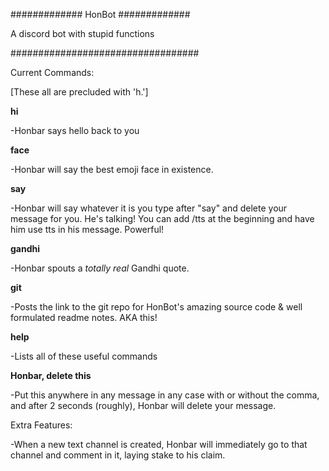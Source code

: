 ############# HonBot #############

A discord bot with stupid functions

##################################

Current Commands:

[These all are precluded with 'h.']

<b>hi</b>

  -Honbar says hello back to you

<b>face</b>

  -Honbar will say the best emoji face in existence.

<b>say</b>

  -Honbar will say whatever it is you type after "say" and delete your message for you. He's talking! You can add /tts at the beginning and have him use tts in his message. Powerful!

<b>gandhi</b>

-Honbar spouts a <i>totally real</i> Gandhi quote.

<b>git</b>

-Posts the link to the git repo for HonBot's amazing source code & well formulated readme notes. AKA this!

<b>help</b>

  -Lists all of these useful commands

<b>Honbar, delete this</b>

  -Put this anywhere in any message in any case with or without the comma, and after 2 seconds (roughly), Honbar will delete your message.



Extra Features:

-When a new text channel is created, Honbar will immediately go to that channel and comment in it, laying stake to his claim.
